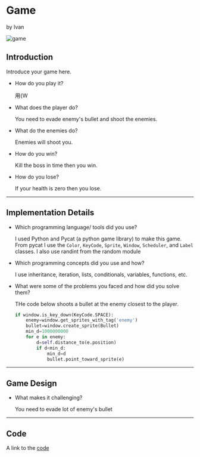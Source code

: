 <link rel="stylesheet" type="text/css" media="all" href="style.css" />

# Game
by Ivan

![game](vid.gif)

## Introduction


Introduce your game here.

- How do you play it?

    用{W

- What does the player do?

    You need to evade enemy's bullet and shoot the enemies.

- What do the enemies do?

    Enemies will shoot you.

- How do you win?

    Kill the boss in time then you win.

- How do you lose?

    If your health is zero then you lose.


---

## Implementation Details

- Which programming language/ tools did you use?

    I used Python and Pycat (a python game library) to make this game.
    From pycat I use the ``Color``, ``KeyCode``, ``Sprite``, ``Window``, ``Scheduler``, and ``Label`` classes.
    I also use randint from the random module

- Which programming concepts did you use and how?

    I use inheritance, iteration, lists, conditionals, variables, functions, etc.

- What were some of the problems you faced and how did you solve them?

    THe code below shoots a bullet at the enemy closest to the player.

    ``` Python
    if window.is_key_down(KeyCode.SPACE):
        enemy=window.get_sprites_with_tag('enemy')
        bullet=window.create_sprite(Bullet)
        min_d=1000000000
        for e in enemy:
            d=self.distance_to(e.position)
            if d<min_d:
                min_d=d
                bullet.point_toward_sprite(e)
    ```

---

## Game Design

- What makes it challenging?

    You need to evade lot of enemy's bullet
---

## Code

A link to the [code](https://github.com/iiiiivan/python-class-0/blob/main/L14/l14.py)

